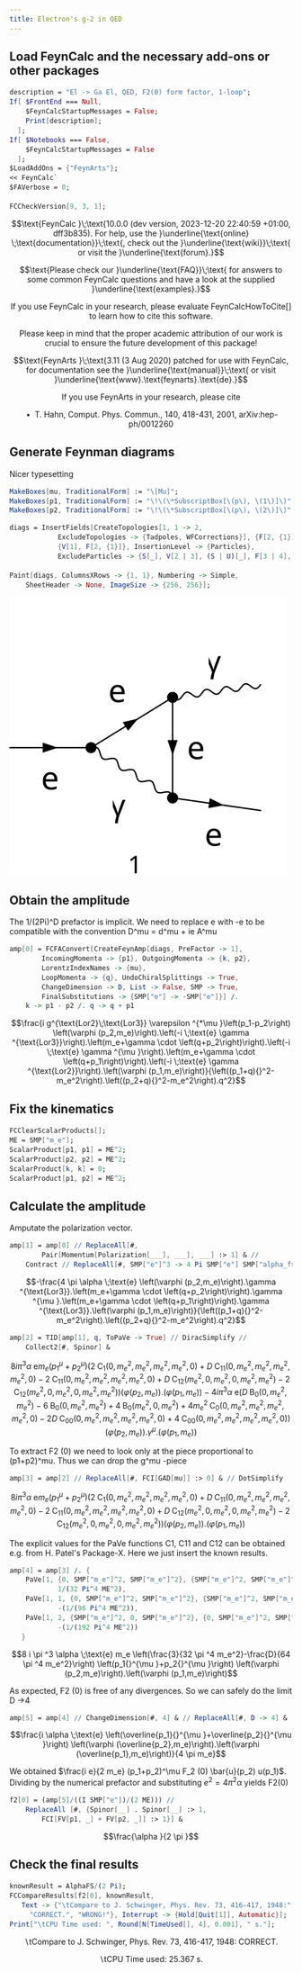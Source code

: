```yaml
---
title: Electron's g-2 in QED
---
```



## Load FeynCalc and the necessary add-ons or other packages

```mathematica
description = "El -> Ga El, QED, F2(0) form factor, 1-loop";
If[ $FrontEnd === Null, 
  	$FeynCalcStartupMessages = False; 
  	Print[description]; 
  ];
If[ $Notebooks === False, 
  	$FeynCalcStartupMessages = False 
  ];
$LoadAddOns = {"FeynArts"};
<< FeynCalc`
$FAVerbose = 0; 
 
FCCheckVersion[9, 3, 1];
```

$$\text{FeynCalc }\;\text{10.0.0 (dev version, 2023-12-20 22:40:59 +01:00, dff3b835). For help, use the }\underline{\text{online} \;\text{documentation}}\;\text{, check out the }\underline{\text{wiki}}\;\text{ or visit the }\underline{\text{forum}.}$$

$$\text{Please check our }\underline{\text{FAQ}}\;\text{ for answers to some common FeynCalc questions and have a look at the supplied }\underline{\text{examples}.}$$

$$\text{If you use FeynCalc in your research, please evaluate FeynCalcHowToCite[] to learn how to cite this software.}$$

$$\text{Please keep in mind that the proper academic attribution of our work is crucial to ensure the future development of this package!}$$

$$\text{FeynArts }\;\text{3.11 (3 Aug 2020) patched for use with FeynCalc, for documentation see the }\underline{\text{manual}}\;\text{ or visit }\underline{\text{www}.\text{feynarts}.\text{de}.}$$

$$\text{If you use FeynArts in your research, please cite}$$

$$\text{ $\bullet $ T. Hahn, Comput. Phys. Commun., 140, 418-431, 2001, arXiv:hep-ph/0012260}$$

## Generate Feynman diagrams

Nicer typesetting

```mathematica
MakeBoxes[mu, TraditionalForm] := "\[Mu]";
MakeBoxes[p1, TraditionalForm] := "\!\(\*SubscriptBox[\(p\), \(1\)]\)";
MakeBoxes[p2, TraditionalForm] := "\!\(\*SubscriptBox[\(p\), \(2\)]\)";
```

```mathematica
diags = InsertFields[CreateTopologies[1, 1 -> 2, 
     		ExcludeTopologies -> {Tadpoles, WFCorrections}], {F[2, {1}]} ->
     		{V[1], F[2, {1}]}, InsertionLevel -> {Particles}, 
    		ExcludeParticles -> {S[_], V[2 | 3], (S | U)[_], F[3 | 4], F[2, {2 | 3}]}]; 
 
Paint[diags, ColumnsXRows -> {1, 1}, Numbering -> Simple, 
  	SheetHeader -> None, ImageSize -> {256, 256}];
```

![1egyqolokmcnv](img/1egyqolokmcnv.svg)

## Obtain the amplitude

The 1/(2Pi)^D prefactor is implicit. We need to replace e with -e to be compatible
with the convention D^mu = d^mu + ie A^mu

```mathematica
amp[0] = FCFAConvert[CreateFeynAmp[diags, PreFactor -> 1], 
    	IncomingMomenta -> {p1}, OutgoingMomenta -> {k, p2}, 
    	LorentzIndexNames -> {mu}, 
    	LoopMomenta -> {q}, UndoChiralSplittings -> True, 
    	ChangeDimension -> D, List -> False, SMP -> True, 
    	FinalSubstitutions -> {SMP["e"] -> -SMP["e"]}] /. 
   	k -> p1 - p2 /. q -> q + p1
```

$$\frac{i g^{\text{Lor2}\;\text{Lor3}} \varepsilon ^{*\mu }\left(p_1-p_2\right) \left(\varphi (p_2,m_e)\right).\left(-i \;\text{e} \gamma ^{\text{Lor3}}\right).\left(m_e+\gamma \cdot \left(q+p_2\right)\right).\left(-i \;\text{e} \gamma ^{\mu }\right).\left(m_e+\gamma \cdot \left(q+p_1\right)\right).\left(-i \;\text{e} \gamma ^{\text{Lor2}}\right).\left(\varphi (p_1,m_e)\right)}{\left((p_1+q){}^2-m_e^2\right).\left((p_2+q){}^2-m_e^2\right).q^2}$$

## Fix the kinematics

```mathematica
FCClearScalarProducts[];
ME = SMP["m_e"];
ScalarProduct[p1, p1] = ME^2;
ScalarProduct[p2, p2] = ME^2;
ScalarProduct[k, k] = 0;
ScalarProduct[p1, p2] = ME^2;
```

## Calculate the amplitude

Amputate the polarization vector.

```mathematica
amp[1] = amp[0] // ReplaceAll[#, 
      	Pair[Momentum[Polarization[___], ___], ___] :> 1] & // 
   	Contract // ReplaceAll[#, SMP["e"]^3 -> 4 Pi SMP["e"] SMP["alpha_fs"]] &
```

$$-\frac{4 \pi  \alpha  \;\text{e} \left(\varphi (p_2,m_e)\right).\gamma ^{\text{Lor3}}.\left(m_e+\gamma \cdot \left(q+p_2\right)\right).\gamma ^{\mu }.\left(m_e+\gamma \cdot \left(q+p_1\right)\right).\gamma ^{\text{Lor3}}.\left(\varphi (p_1,m_e)\right)}{\left((p_1+q){}^2-m_e^2\right).\left((p_2+q){}^2-m_e^2\right).q^2}$$

```mathematica
amp[2] = TID[amp[1], q, ToPaVe -> True] // DiracSimplify // 
  	Collect2[#, Spinor] &
```

$$8 i \pi ^3 \alpha  \;\text{e} m_e \left(p_1{}^{\mu }+p_2{}^{\mu }\right) \left(2 \;\text{C}_1\left(0,m_e^2,m_e^2,m_e^2,m_e^2,0\right)+D \;\text{C}_{11}\left(0,m_e^2,m_e^2,m_e^2,m_e^2,0\right)-2 \;\text{C}_{11}\left(0,m_e^2,m_e^2,m_e^2,m_e^2,0\right)+D \;\text{C}_{12}\left(m_e^2,0,m_e^2,0,m_e^2,m_e^2\right)-2 \;\text{C}_{12}\left(m_e^2,0,m_e^2,0,m_e^2,m_e^2\right)\right) \left(\varphi (p_2,m_e)\right).\left(\varphi (p_1,m_e)\right)-4 i \pi ^3 \alpha  \;\text{e} \left(D \;\text{B}_0\left(0,m_e^2,m_e^2\right)-6 \;\text{B}_0\left(0,m_e^2,m_e^2\right)+4 \;\text{B}_0\left(m_e^2,0,m_e^2\right)+4 m_e^2 \;\text{C}_0\left(0,m_e^2,m_e^2,m_e^2,m_e^2,0\right)-2 D \;\text{C}_{00}\left(0,m_e^2,m_e^2,m_e^2,m_e^2,0\right)+4 \;\text{C}_{00}\left(0,m_e^2,m_e^2,m_e^2,m_e^2,0\right)\right) \left(\varphi (p_2,m_e)\right).\gamma ^{\mu }.\left(\varphi (p_1,m_e)\right)$$

To extract F2 (0) we need to look only at the piece proportional to (p1+p2)^mu. Thus we can drop the g^mu -piece

```mathematica
amp[3] = amp[2] // ReplaceAll[#, FCI[GAD[mu]] :> 0] & // DotSimplify
```

$$8 i \pi ^3 \alpha  \;\text{e} m_e \left(p_1{}^{\mu }+p_2{}^{\mu }\right) \left(2 \;\text{C}_1\left(0,m_e^2,m_e^2,m_e^2,m_e^2,0\right)+D \;\text{C}_{11}\left(0,m_e^2,m_e^2,m_e^2,m_e^2,0\right)-2 \;\text{C}_{11}\left(0,m_e^2,m_e^2,m_e^2,m_e^2,0\right)+D \;\text{C}_{12}\left(m_e^2,0,m_e^2,0,m_e^2,m_e^2\right)-2 \;\text{C}_{12}\left(m_e^2,0,m_e^2,0,m_e^2,m_e^2\right)\right) \left(\varphi (p_2,m_e)\right).\left(\varphi (p_1,m_e)\right)$$

The explicit values for the PaVe functions C1, C11 and C12 can be obtained e.g. from H. Patel's Package-X. Here we just insert the known results.

```mathematica
amp[4] = amp[3] /. {
   	PaVe[1, {0, SMP["m_e"]^2, SMP["m_e"]^2}, {SMP["m_e"]^2, SMP["m_e"]^2, 0}, OptionsPattern[]] -> 
    		1/(32 Pi^4 ME^2), 
   	PaVe[1, 1, {0, SMP["m_e"]^2, SMP["m_e"]^2}, {SMP["m_e"]^2, SMP["m_e"]^2, 0}, OptionsPattern[]] -> 
    		-(1/(96 Pi^4 ME^2)), 
   	PaVe[1, 2, {SMP["m_e"]^2, 0, SMP["m_e"]^2}, {0, SMP["m_e"]^2, SMP["m_e"]^2}, OptionsPattern[]] -> 
    		-(1/(192 Pi^4 ME^2)) 
   }
```

$$8 i \pi ^3 \alpha  \;\text{e} m_e \left(\frac{3}{32 \pi ^4 m_e^2}-\frac{D}{64 \pi ^4 m_e^2}\right) \left(p_1{}^{\mu }+p_2{}^{\mu }\right) \left(\varphi (p_2,m_e)\right).\left(\varphi (p_1,m_e)\right)$$

As expected, F2 (0) is free of any divergences. So we can safely do the limit D ->4

```mathematica
amp[5] = amp[4] // ChangeDimension[#, 4] & // ReplaceAll[#, D -> 4] &
```

$$\frac{i \alpha  \;\text{e} \left(\overline{p_1}{}^{\mu }+\overline{p_2}{}^{\mu }\right) \left(\varphi (\overline{p_2},m_e)\right).\left(\varphi (\overline{p_1},m_e)\right)}{4 \pi  m_e}$$

We obtained $\frac{i e}{2 m_e} (p_1+p_2)^\mu F_2 (0) \bar{u}(p_2) u(p_1)$.
Dividing by the numerical prefactor and substituting $e^2 = 4\pi^2 \alpha$ yields F2(0)

```mathematica
f2[0] = (amp[5]/((I SMP["e"])/(2 ME))) // 
  	ReplaceAll [#, {Spinor[__] . Spinor[__] :> 1, 
     	FCI[FV[p1, _] + FV[p2, _]] :> 1}] &
```

$$\frac{\alpha }{2 \pi }$$

## Check the final results

```mathematica
knownResult = AlphaFS/(2 Pi);
FCCompareResults[f2[0], knownResult, 
   Text -> {"\tCompare to J. Schwinger, Phys. Rev. 73, 416-417, 1948:", 
     "CORRECT.", "WRONG!"}, Interrupt -> {Hold[Quit[1]], Automatic}];
Print["\tCPU Time used: ", Round[N[TimeUsed[], 4], 0.001], " s."];

```

$$\text{$\backslash $tCompare to J. Schwinger, Phys. Rev. 73, 416-417, 1948:} \;\text{CORRECT.}$$

$$\text{$\backslash $tCPU Time used: }25.367\text{ s.}$$